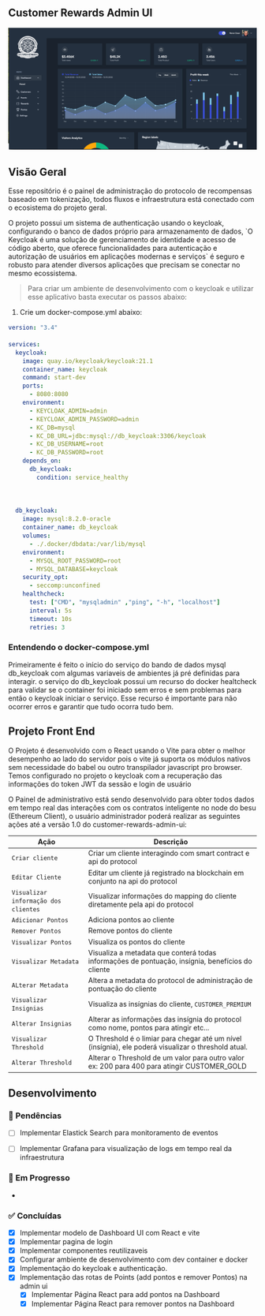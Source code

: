 ## Customer Rewards Admin UI 

![DASHBOARD](../../docs/images/dashboard-ui.png)

## Visão Geral

Esse repositório é o painel de administração do protocolo de recompensas baseado em tokenização, todos fluxos e infraestrutura está conectado com o ecosistema do projeto geral.

<p> O projeto possui um sistema de authenticação usando o keycloak, configurando o banco de dados próprio para armazenamento de dados, `O Keycloak é uma solução de gerenciamento de identidade e acesso de código aberto, que oferece funcionalidades para autenticação e autorização de usuários em aplicações modernas e serviços` é seguro e robusto para atender diversos aplicações que precisam se conectar no mesmo ecossistema.</p>

> Para criar um ambiente de desenvolvimento com o keycloak e utilizar esse aplicativo basta executar os passos abaixo: 

1) Crie um docker-compose.yml abaixo: 

```docker-compose.yml
version: "3.4"

services: 
  keycloak:
    image: quay.io/keycloak/keycloak:21.1
    container_name: keycloak
    command: start-dev
    ports:
      - 8080:8080
    environment:
      - KEYCLOAK_ADMIN=admin
      - KEYCLOAK_ADMIN_PASSWORD=admin
      - KC_DB=mysql
      - KC_DB_URL=jdbc:mysql://db_keycloak:3306/keycloak
      - KC_DB_USERNAME=root
      - KC_DB_PASSWORD=root
    depends_on:
      db_keycloak:
        condition: service_healthy



  db_keycloak:
    image: mysql:8.2.0-oracle
    container_name: db_keycloak
    volumes:
      - ./.docker/dbdata:/var/lib/mysql
    environment:
      - MYSQL_ROOT_PASSWORD=root
      - MYSQL_DATABASE=keycloak
    security_opt:
      - seccomp:unconfined
    healthcheck:
      test: ["CMD", "mysqladmin" ,"ping", "-h", "localhost"]
      interval: 5s
      timeout: 10s
      retries: 3
```

### Entendendo o docker-compose.yml
<p> Primeiramente é feito o início do serviço do bando de dados mysql db_keycloak com algumas variaveis de ambientes já pré definidas para interagir. 
o serviço do db_keycloak possui um recurso do docker healtcheck para validar se o container foi iniciado sem erros e sem problemas para então o keycloak 
iniciar o serviço. Esse recurso é importante para não ocorrer erros e garantir que tudo ocorra tudo bem. </p>


## Projeto Front End 

<p> O Projeto é desenvolvido com o React usando o Vite para obter o melhor desempenho ao lado do servidor pois o vite já suporta os módulos nativos sem necessidade do babel ou outro transpilador javascript pro browser. Temos configurado no projeto o keycloak com a recuperação das informações do token JWT da sessão e login de usuário</p>

<p> O Painel de administrativo está sendo desenvolvido para obter todos dados em tempo real das interações com os contratos inteligente no node do besu (Ethereum Client), o usuário administrador poderá realizar as seguintes ações até a versão 1.0 do customer-rewards-admin-ui: </p>

| Ação        | Descrição                                                                                                                                |
| ----------- | ----------------------------------------------------------------------------------------------------------------------------------       |
| `Criar cliente`                      | Criar um cliente interagindo com smart contract e api do protocol                                               | 
| `Editar Cliente`                     | Editar um cliente já registrado na blockchain em conjunto na api do protocol                                    |
| `Visualizar informação dos clientes` | Visualizar informações do mapping do cliente diretamente pela api do protocol                                   | 
| `Adicionar Pontos`                   | Adiciona pontos ao cliente                                                                                      |
| `Remover Pontos`                     | Remove pontos do cliente                                                                                        | 
| `Visualizar Pontos`                  | Visualiza os pontos do cliente                                                                                  |
| `Visualizar Metadata`                | Visualiza a metadata que conterá todas informações de pontuação, insígnia, benefícios do cliente                |
| `ALterar Metadata`                   | Altera a metadata do protocol de administração de pontuação do cliente                                          |
| `Visualizar Insignias`               | Visualiza as insígnias do cliente, `CUSTOMER_PREMIUM` | `CUSTOMER_GOLD` | `CUSTOMER_TITANIUM`                   |
| `Alterar Insignias`                  | Alterar as informações das insígnia do protocol como nome, pontos para atingir etc...                           |
| `Visualizar Threshold`               | O Threshold é o limiar para chegar até um nível (insígnia), ele poderá visualizar o threshold atual.            |
| `Alterar Threshold`                  | Alterar o Threshold de um valor para outro valor ex: 200 para 400 para atingir CUSTOMER_GOLD                    |



## Desenvolvimento

### 📌 Pendências
- [ ] Implementar Elastick Search para monitoramento de eventos 
- [ ] Implementar Grafana para visualização de logs em tempo real da infraestrutura


### 🚀 Em Progresso
- 

### ✅ Concluídas
- [x] Implementar modelo de Dashboard UI com React e vite
- [x] Implementar pagina de login 
- [x] Implementar componentes reutilizaveis
- [x] Configurar ambiente de desenvolvimento com dev container e docker 
- [x] Implementação do keycloak e authenticação.
- [x] Implementação das rotas de Points (add pontos e remover Pontos) na admin ui
    - [x] Implementar Página React para add pontos na Dashboard 
    - [x] Implementar Página React para remover pontos na Dashboard 